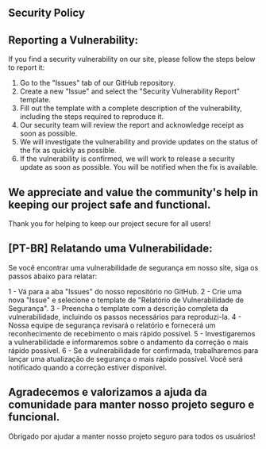 ## Security Policy ##

## Reporting a Vulnerability:

If you find a security vulnerability on our site, please follow the steps below to report it:

1. Go to the "Issues" tab of our GitHub repository.
2. Create a new "Issue" and select the "Security Vulnerability Report" template.
3. Fill out the template with a complete description of the vulnerability, including the steps required to reproduce it.
4. Our security team will review the report and acknowledge receipt as soon as possible.
5. We will investigate the vulnerability and provide updates on the status of the fix as quickly as possible.
6. If the vulnerability is confirmed, we will work to release a security update as soon as possible. You will be notified when the fix is available.

## We appreciate and value the community's help in keeping our project safe and functional.
Thank you for helping to keep our project secure for all users!



## [PT-BR] Relatando uma Vulnerabilidade:

Se você encontrar uma vulnerabilidade de segurança em nosso site, siga os passos abaixo para relatar:

1 - Vá para a aba "Issues" do nosso repositório no GitHub.
2 - Crie uma nova "Issue" e selecione o template de "Relatório de Vulnerabilidade de Segurança".
3 - Preencha o template com a descrição completa da vulnerabilidade, incluindo os passos necessários para reproduzi-la.
4 - Nossa equipe de segurança revisará o relatório e fornecerá um reconhecimento de recebimento o mais rápido possível.
5 - Investigaremos a vulnerabilidade e informaremos sobre o andamento da correção o mais rápido possível.
6 - Se a vulnerabilidade for confirmada, trabalharemos para lançar uma atualização de segurança o mais rápido possível. Você será notificado quando a correção estiver disponível.

## Agradecemos e valorizamos a ajuda da comunidade para manter nosso projeto seguro e funcional.
Obrigado por ajudar a manter nosso projeto seguro para todos os usuários!
